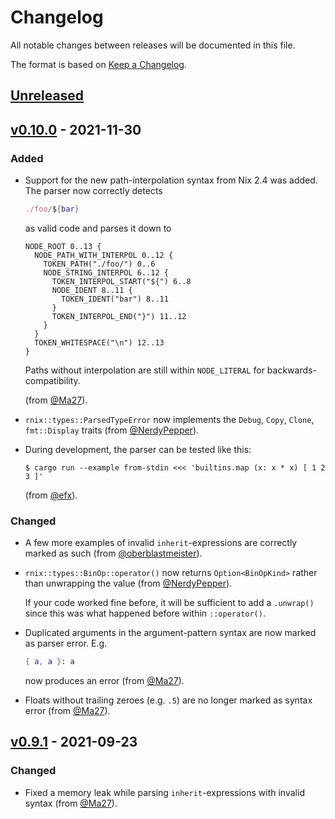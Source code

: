 # Changelog

All notable changes between releases will be documented in this file.

The format is based on [Keep a Changelog](https://keepachangelog.com/en/1.0.0/).

## [Unreleased]

## [v0.10.0] - 2021-11-30

### Added

* Support for the new path-interpolation syntax from Nix 2.4 was added. The parser
  now correctly detects

  ```nix
  ./foo/${bar}
  ```

  as valid code and parses it down to

  ```
  NODE_ROOT 0..13 {
    NODE_PATH_WITH_INTERPOL 0..12 {
      TOKEN_PATH("./foo/") 0..6
      NODE_STRING_INTERPOL 6..12 {
        TOKEN_INTERPOL_START("${") 6..8
        NODE_IDENT 8..11 {
          TOKEN_IDENT("bar") 8..11
        }
        TOKEN_INTERPOL_END("}") 11..12
      }
    }
    TOKEN_WHITESPACE("\n") 12..13
  }
  ```

  Paths without interpolation are still within `NODE_LITERAL` for backwards-compatibility.

  (from [@Ma27](https://github.com/Ma27)).

* `rnix::types::ParsedTypeError` now implements the `Debug`, `Copy`, `Clone`, `fmt::Display` traits (from [@NerdyPepper](https://github.com/NerdyPepper)).

* During development, the parser can be tested like this:

  ```
  $ cargo run --example from-stdin <<< 'builtins.map (x: x * x) [ 1 2 3 ]'
  ```

  (from [@efx](https://github.com/efx)).

### Changed

* A few more examples of invalid `inherit`-expressions are correctly marked as such (from [@oberblastmeister](https://github.com/oberblastmeister)).

* `rnix::types::BinOp::operator()` now returns `Option<BinOpKind>` rather than unwrapping the
  value (from [@NerdyPepper](https://github.com/NerdyPepper)).

  If your code worked fine before, it will be sufficient to add a `.unwrap()` since this was
  what happened before within `::operator()`.

* Duplicated arguments in the argument-pattern syntax are now marked as parser error. E.g.

  ```nix
  { a, a }: a
  ```

  now produces an error (from [@Ma27](https://github.com/Ma27)).

* Floats without trailing zeroes (e.g. `.5`) are no longer marked as syntax error (from [@Ma27](https://github.com/Ma27)).

## [v0.9.1] - 2021-09-23

### Changed

* Fixed a memory leak while parsing `inherit`-expressions with invalid syntax (from [@Ma27](https://github.com/Ma27/)).

[Unreleased]: https://github.com/nix-community/rnix-parser/compare/v0.10.0...master
[v0.10.0]: https://github.com/nix-community/rnix-parser/compare/v0.9.1...v0.10.0
[v0.9.1]: https://github.com/nix-community/rnix-parser/compare/v0.9.0...v0.9.1

